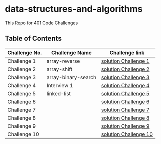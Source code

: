 # data-structures-and-algorithms
This Repo for 401 Code Challenges 

## Table of Contents

| Challenge No. | Challenge Name | Challenge link |
| --- | --- | --- |
|Challenge 1 |  array-reverse | [solution Challenge 1](https://github.com/NiveenAlSmadi/data-structures-and-algorithms/tree/main/array_reverse) |
| Challenge 2|  array-shift |[solution Challenge 2](https://github.com/NiveenAlSmadi/data-structures-and-algorithms/tree/main/array_shift) |
| Challenge 3| array-binary-search   |[solution Challenge 3](https://github.com/NiveenAlSmadi/data-structures-and-algorithms/tree/main/array_binary_search)|
| Challenge 4|  Interview 1 |[solution Challenge 4](https://docs.google.com/spreadsheets/d/1QAqFmAar__1NAZXZnV552ZY-tjh-HnvDEqDysWngaDs/edit?usp=sharing)|
| Challenge 5| linked-list |[solution Challenge 5](https://github.com/NiveenAlSmadi/data-structures-and-algorithms/blob/main/Data-structures/linked_list/README.md)|
| Challenge 6|     |[solution Challenge 6]()|
| Challenge 7|     |[solution Challenge 7]()|
| Challenge 8|     |[solution Challenge 8]()|
| Challenge 9|     |[solution Challenge 9]()|
| Challenge 10|     |[solution Challenge 10]()|
